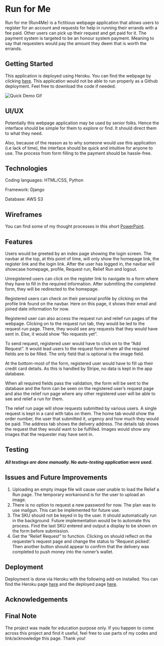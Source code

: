  # Run for Me
Run for me (Run4Me) is a fictitious webpage application that allows users to register for an account and requests for help in running their errands with a fee paid. Other users can pick up their request and get paid for it. The payment system is targeted to be an honour system payment. Meaning to say that requesters would pay the amount they deem that is worth the errands.

## Getting Started

This application is deployed using Heroku. You can find the webpage by clicking [here]( https://mar-run-for-me.herokuapp.com/). This application would not be able to run properly as a Github deployment. Feel free to download the code if needed.


![Quick Demo Gif]()

## UI/UX

Potentially this webpage application may be used by senior folks. Hence the interface should be simple for them to explore or find. It should direct them to what they need.

Also, because of the reason as to why someone would use this application (i.e lack of time), the interface should be quick and intuitive for anyone to use. The process from form filling to the payment should be hassle-free. 

## Technologies

Coding languages: HTML/CSS, Python

Framework: Django

Database: AWS S3

## Wireframes

You can find some of my thought processes in this short [PowerPoint]().

## Features

Users would be greeted by an index page showing the login screen. The navbar at the top, at this point of time, will only show the homepage link, the register link and the login link. After the user has logged in, the navbar will showcase homepage, profile, Request run, Relief Run and logout. 

Unregistered users can click on the register link to navigate to a form where they have to fill in the required information. After submitting the completed form, they will be redirected to the homepage. 

Registered users can check on their personal profile by clicking on the profile link found on the navbar. Here on this page, it shows their email and joined date information for now.

Registered user can also access the request run and relief run pages of the webpage. Clicking on to the request run tab, they would be led to the request run page. There, they would see any requests that they would have sent in. Else, it would show “No requests yet”. 

To send request, registered user would have to click on to the “Add Request”. It would lead users to the request form where all the required fields are to be filled. The only field that is optional is the image field. 

At the bottom-most of the form, registered user would have to fill up their credit card details. As this is handled by Stripe, no data is kept in the app database. 

When all required fields pass the validation, the form will be sent to the database and the form can be seen on the registered user’s request page and also the relief run page where any other registered user will be able to see and relief a run for them. 

The relief run page will show requests submitted by various users. A single request is kept in a card with tabs on them. The home tab would show the order number, the user that submitted it, urgency and how much they would be paid. The address tab shows the delivery address. The details tab shows the request that they would want to be fulfilled. Images would show any images that the requester may have sent in. 

## Testing

##### All testings are done manually. No auto-testing application were used.


## Issues and Future Improvements

1. Uploading an empty image file will cause user unable to load the Relief a Run page. The temporary workaround is for the user to upload an image. 
2. There is no option to request a new password for now. The plan was to use mailgun. This can be implemented for future use. 
3. The SKU should not be keyed in by the user. It should automatically run in the background. Future implementation would be to automate this process. Find the last SKU entered and output a display to be shown on the form before submission.
4. Get the “Relief Request” to function. Clicking on should reflect on the requester’s request page and change the status to “Request picked’. Then another button should appear to confirm that the delivery was completed to push money into the runner’s wallet. 
 
## Deployment
 
 Deployment is done via Heroku with the following add-on installed. You can find the Heroku page [here]( https://dashboard.heroku.com/apps/mar-run-for-me) and the deployed page [here]( https://mar-run-for-me.herokuapp.com/). 
 
## Acknowledgements
 

## Final Note

The project was made for education purpose only. If you happen to come across this project and find it useful, feel free to use parts of my codes and link/acknowledge this page. Thank you!


